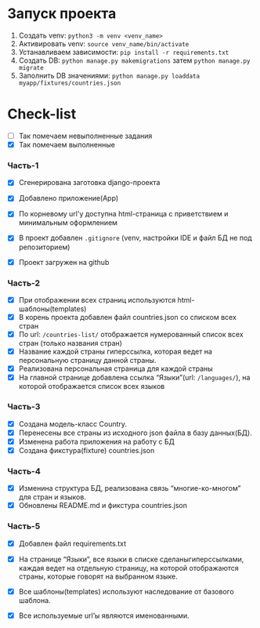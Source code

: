 # Запуск проекта
1. Создать venv: `python3 -m venv <venv_name>`
2. Активировать venv: `source venv_name/bin/activate`
3. Устанавливаем зависимости: `pip install -r requirements.txt`
4. Создать DB: `python manage.py makemigrations` затем `python manage.py migrate`
5. Заполнить DB значениями: `python manage.py loaddata myapp/fixtures/countries.json`


# Check-list
- [ ] Так помечаем невыполненные задания
- [x] Так помечаем выполненные

### Часть-1
- [x] Сгенерирована заготовка django-проекта
- [x] Добавлено приложение(App)
- [x] По корневому url'у доступна html-страница с приветствием и минимальным оформлением
- [x] В проект добавлен `.gitignore` (venv, настройки IDE и файл БД не под репозиторием)
- [x] Проект загружен на github


### Часть-2
- [x] При отображении всех страниц используются html-шаблоны(templates)
- [x] В корень проекта добавлен файл countries.json со списком всех стран
- [x] По url: `/countries-list/` отображается нумерованный список всех стран (только названия стран)
- [x] Название каждой страны гиперссылка, которая ведет на персональную страницу данной страны.
- [x] Реализована персональная страница для каждой страны
- [x] На главной странице добавлена ссылка “Языки”(url: `/languages/`), на которой отображается список всех языков

### Часть-3
- [x] Создана модель-класс Country.
- [x] Перенесены все страны из исходного json файла в базу данных(БД).
- [x] Изменена работа приложения на работу с БД
- [x] Создана фикстура(fixture) countries.json

### Часть-4
- [x] Изменина структура БД, реализована связь “многие-ко-многом” для стран и языков.
- [x] Обновлены README.md и фикстура countries.json

### Часть-5
- [x] Добавлен файл requirements.txt
- [x] На странице “Языки”, все языки в списке сделаныгиперссылками, каждая ведет на отдельную страницу,
      на которой отображаются страны, которые говорят на выбранном языке.
- [x] Все шаблоны(templates) используют наследование от базового шаблона.
- [x] Все используемые url’ы являются именованными.

